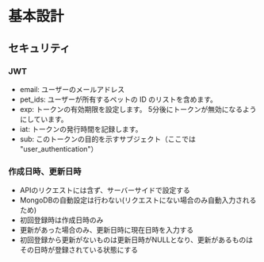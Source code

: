 # 基本設計

## セキュリティ

### JWT

- email: ユーザーのメールアドレス
- pet_ids: ユーザーが所有するペットの ID のリストを含めます。
- exp: トークンの有効期限を設定します。 5分後にトークンが無効になるようにしています。
- iat: トークンの発行時間を記録します。
- sub: このトークンの目的を示すサブジェクト（ここでは "user_authentication"）

### 作成日時、更新日時

- APIのリクエストには含ず、サーバーサイドで設定する
- MongoDBの自動設定は行わない(リクエストにない場合のみ自動入力されるため)
- 初回登録時は作成日時のみ
- 更新があった場合のみ、更新日時に現在日時を入力する
- 初回登録から更新がないものは更新日時がNULLとなり、更新があるものはその日時が登録されている状態にする
